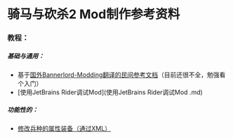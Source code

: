 # 骑马与砍杀2 Mod制作参考资料

### 教程：

##### 基础与通用：


+ 基于[国外Bannerlord-Modding翻译的民间参考文档](https://github.com/YiGu-Studio/Documentation)（目前还很不全，勉强看个入门）
+ [使用JetBrains Rider调试Mod](使用JetBrains Rider调试Mod .md) 

##### 功能性的：

+ [修改兵种的属性装备（通过XML）](修改兵种的属性装备（通过XML）.md)

